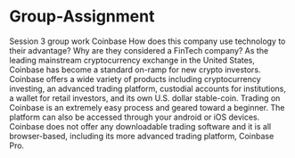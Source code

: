 # Group-Assignment
Session 3 group work
Coinbase
How does this company use technology to their advantage? Why are they considered a FinTech company?
As the leading mainstream cryptocurrency exchange in the United States, Coinbase has become a standard on-ramp for new crypto investors. Coinbase offers a wide variety of products including cryptocurrency investing, an advanced trading platform, custodial accounts for institutions, a wallet for retail investors, and its own U.S. dollar stable-coin.
Trading on Coinbase is an extremely easy process and geared toward a beginner. The platform can also be accessed through your android or iOS devices. Coinbase does not offer any downloadable trading software and it is all browser-based, including its more advanced trading platform, Coinbase Pro.
